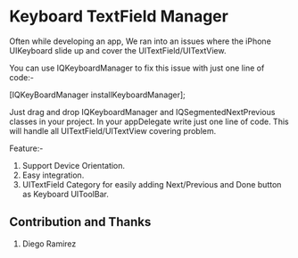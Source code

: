 Keyboard TextField Manager
==========================

Often while developing an app, We ran into an issues where the iPhone UIKeyboard slide up and cover the UITextField/UITextView.

You can use IQKeyboardManager to fix this issue with just one line of code:-

[IQKeyBoardManager installKeyboardManager];


Just drag and drop IQKeyboardManager and IQSegmentedNextPrevious classes in your project. In your appDelegate write just one line of code. This will handle all UITextField/UITextView covering problem.


Feature:-
1) Support Device Orientation.
2) Easy integration.
3) UITextField Category for easily adding Next/Previous and Done button as Keyboard UIToolBar.

Contribution and Thanks
-----------------------
1) Diego Ramirez